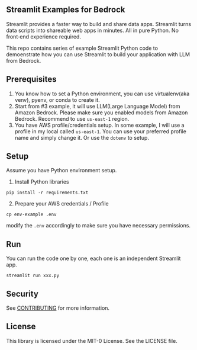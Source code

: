 ## Streamlit Examples for Bedrock

Streamlit provides a faster way to build and share data apps. Streamlit turns data scripts into shareable web apps in minutes. All in pure Python. No front‑end experience required. 

This repo contains series of example Streamlit Python code to demoenstrate how you can use Streamlit to build your application with LLM from Bedrock. 

## Prerequisites
1. You know how to set a Python environment, you can use virtualenv(aka venv), pyenv, or conda to create it.
2. Start from #3 example, it will use LLM(Large Language Model) from Amazon Bedrock. Please make sure you enabled models from Amazon Bedrock. Recommend to use `us-east-1` region.
3. You have AWS profile/credentials setup. In some example, I will use a profile in my local called `us-east-1`. You can use your preferred profile name and simply change it. Or use the `dotenv` to setup.

## Setup
Assume you have Python environment setup.
1. Install Python libraries
```
pip install -r requirements.txt
```
2. Prepare your AWS credentials / Profile
```
cp env-example .env
```
modify the `.env` accordingly to make sure you have necessary permissions.

## Run
You can run the code one by one, each one is an independent Streamlit app.
```
streamlit run xxx.py  
```

## Security

See [CONTRIBUTING](CONTRIBUTING.md#security-issue-notifications) for more information.

## License

This library is licensed under the MIT-0 License. See the LICENSE file.

